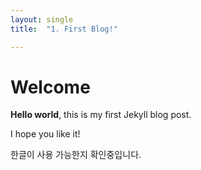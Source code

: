 ```yaml
---
layout: single
title:  "1. First Blog!"

---
```


# Welcome

**Hello world**, this is my first Jekyll blog post.

I hope you like it!

한글이 사용 가능한지 확인중입니다.
